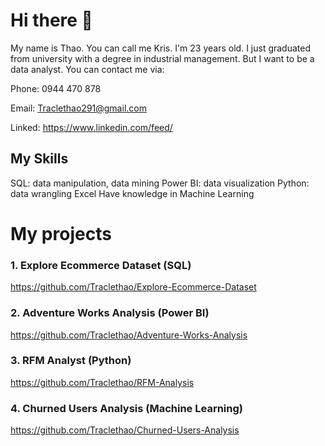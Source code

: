 # Hi there 👋
My name is Thao. You can call me Kris. I'm 23 years old. I just graduated from university with a degree in industrial management. But I want to be a data analyst. You can contact me via:

  Phone: 0944 470 878
  
  Email: Traclethao291@gmail.com 
  
  Linked: https://www.linkedin.com/feed/ 

## My Skills
  SQL: data manipulation, data mining
  Power BI: data visualization
  Python: data wrangling
  Excel 
  Have knowledge in Machine Learning
# My projects 
  ### 1. Explore Ecommerce Dataset (SQL) 
https://github.com/Traclethao/Explore-Ecommerce-Dataset 

  ### 2. Adventure Works Analysis (Power BI)
https://github.com/Traclethao/Adventure-Works-Analysis

  ### 3. RFM Analyst (Python) 
https://github.com/Traclethao/RFM-Analysis

  ### 4. Churned Users Analysis (Machine Learning) 
https://github.com/Traclethao/Churned-Users-Analysis 

<!--
**Traclethao/Traclethao** is a ✨ _special_ ✨ repository because its `README.md` (this file) appears on your GitHub profile.

Here are some ideas to get you started:

- 🔭 I’m currently working on ...
- 🌱 I’m currently learning ...
- 👯 I’m looking to collaborate on ...
- 🤔 I’m looking for help with ...
- 💬 Ask me about ...
- 📫 How to reach me: ...
- 😄 Pronouns: ...
- ⚡ Fun fact: ...
-->
